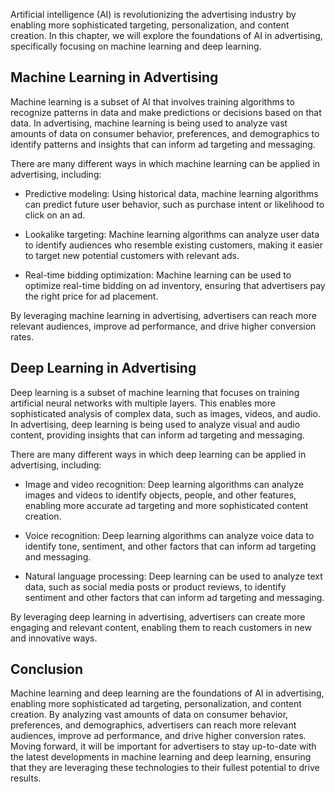 

Artificial intelligence (AI) is revolutionizing the advertising industry by enabling more sophisticated targeting, personalization, and content creation. In this chapter, we will explore the foundations of AI in advertising, specifically focusing on machine learning and deep learning.

Machine Learning in Advertising
-------------------------------

Machine learning is a subset of AI that involves training algorithms to recognize patterns in data and make predictions or decisions based on that data. In advertising, machine learning is being used to analyze vast amounts of data on consumer behavior, preferences, and demographics to identify patterns and insights that can inform ad targeting and messaging.

There are many different ways in which machine learning can be applied in advertising, including:

* Predictive modeling: Using historical data, machine learning algorithms can predict future user behavior, such as purchase intent or likelihood to click on an ad.

* Lookalike targeting: Machine learning algorithms can analyze user data to identify audiences who resemble existing customers, making it easier to target new potential customers with relevant ads.

* Real-time bidding optimization: Machine learning can be used to optimize real-time bidding on ad inventory, ensuring that advertisers pay the right price for ad placement.

By leveraging machine learning in advertising, advertisers can reach more relevant audiences, improve ad performance, and drive higher conversion rates.

Deep Learning in Advertising
----------------------------

Deep learning is a subset of machine learning that focuses on training artificial neural networks with multiple layers. This enables more sophisticated analysis of complex data, such as images, videos, and audio. In advertising, deep learning is being used to analyze visual and audio content, providing insights that can inform ad targeting and messaging.

There are many different ways in which deep learning can be applied in advertising, including:

* Image and video recognition: Deep learning algorithms can analyze images and videos to identify objects, people, and other features, enabling more accurate ad targeting and more sophisticated content creation.

* Voice recognition: Deep learning algorithms can analyze voice data to identify tone, sentiment, and other factors that can inform ad targeting and messaging.

* Natural language processing: Deep learning can be used to analyze text data, such as social media posts or product reviews, to identify sentiment and other factors that can inform ad targeting and messaging.

By leveraging deep learning in advertising, advertisers can create more engaging and relevant content, enabling them to reach customers in new and innovative ways.

Conclusion
----------

Machine learning and deep learning are the foundations of AI in advertising, enabling more sophisticated ad targeting, personalization, and content creation. By analyzing vast amounts of data on consumer behavior, preferences, and demographics, advertisers can reach more relevant audiences, improve ad performance, and drive higher conversion rates. Moving forward, it will be important for advertisers to stay up-to-date with the latest developments in machine learning and deep learning, ensuring that they are leveraging these technologies to their fullest potential to drive results.
